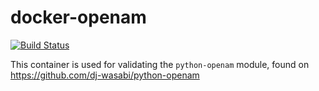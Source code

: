 # docker-openam

[![Build Status](https://travis-ci.org/dj-wasabi/docker-openam.svg?branch=master)](https://travis-ci.org/dj-wasabi/docker-openam)

This container is used for validating the `python-openam` module, found on https://github.com/dj-wasabi/python-openam
